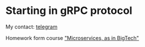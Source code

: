 # Starting in gRPC protocol

My contact: [telegram](https://t.me/cs_and_dev)

Homework form course ["Microservices, as in BigTech"](https://olezhek28.courses/)
